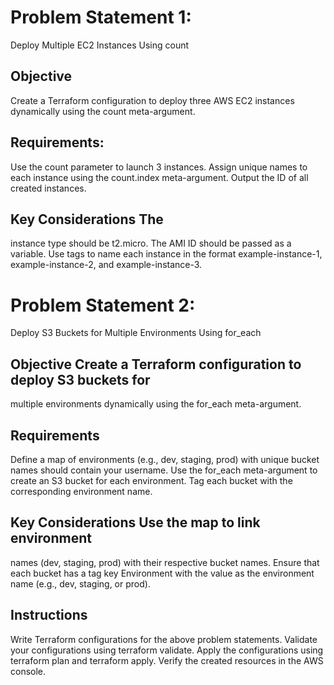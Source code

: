 # Problem Statement 1:
Deploy Multiple EC2 Instances Using count

## Objective
Create a Terraform configuration to deploy three AWS EC2 instances
dynamically using the count meta-argument.

## Requirements:
Use the count parameter to launch 3 instances. Assign
unique names to each instance using the count.index meta-argument.
Output the ID of all created instances.

## Key Considerations The
instance type should be t2.micro. The AMI ID should be passed as a
variable. Use tags to name each instance in the format
example-instance-1, example-instance-2, and example-instance-3.

# Problem Statement 2:
Deploy S3 Buckets for Multiple Environments Using for_each

## Objective Create a Terraform configuration to deploy S3 buckets for
multiple environments dynamically using the for_each meta-argument.

## Requirements
Define a map of environments (e.g., dev, staging, prod)
with unique bucket names should contain your username. Use the for_each meta-argument to create an S3
bucket for each environment. Tag each bucket with the corresponding
environment name.

## Key Considerations Use the map to link environment
names (dev, staging, prod) with their respective bucket names. Ensure
that each bucket has a tag key Environment with the value as the
environment name (e.g., dev, staging, or prod).

## Instructions
Write Terraform configurations for the above problem
statements. Validate your configurations using terraform validate. Apply
the configurations using terraform plan and terraform apply. Verify the
created resources in the AWS console.
